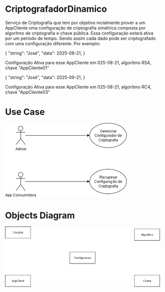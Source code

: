 # CriptografadorDinamico
Serviço de Criptografia que tem por objetivo incialmente prover a um AppCliente uma configuração de criptografia simétrica composta por algorítmo de criptografia e chave pública.
Essa configuração estará ativa por um período de tempo. Sendo assim cada dado pode ser criptografado com uma configuração diferente. Por exemplo:

{
	"string": "José",
	"data": 2025-08-21,
} 

Configuração Ativa para esse AppCliente em 025-08-21, algorítmo RSA, chave "AppCliente01"


{
	"string": "José",
	"data": 2025-09-21,
} 

Configuração Ativa para esse AppCliente em 025-08-21, algorítmo RC4, chave "AppCliente03"

# Use Case
![Alt text](https://github.com/ElenzitaDarhk/CriptografadorDinamico/blob/Develop/CriptografadorDinamico-UseCase.jpg "Use Case")

# Objects Diagram
![Alt text](https://github.com/ElenzitaDarhk/CriptografadorDinamico/blob/Develop/CriptografadorDinamico-Objetos.jpg "Objects Diagram")
